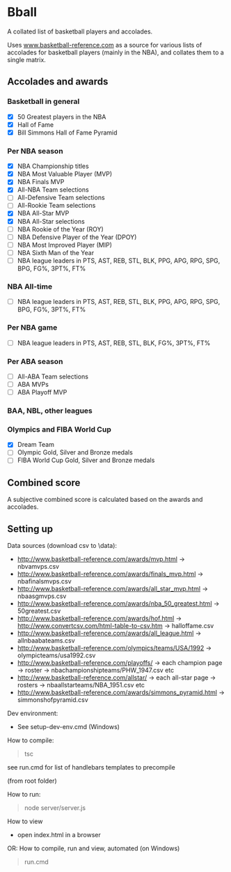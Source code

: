 # Bball

A collated list of basketball players and accolades.

Uses www.basketball-reference.com as a source 
for various lists of accolades for basketball players (mainly in the NBA),
and collates them to a single matrix.

## Accolades and awards
### Basketball in general
- [x] 50 Greatest players in the NBA
- [x] Hall of Fame
- [x] Bill Simmons Hall of Fame Pyramid

### Per NBA season
- [x] NBA Championship titles
- [x] NBA Most Valuable Player (MVP)
- [x] NBA Finals MVP
- [x] All-NBA Team selections
- [ ] All-Defensive Team selections
- [ ] All-Rookie Team selections
- [x] NBA All-Star MVP
- [x] NBA All-Star selections
- [ ] NBA Rookie of the Year (ROY)
- [ ] NBA Defensive Player of the Year (DPOY)
- [ ] NBA Most Improved Player (MIP)
- [ ] NBA Sixth Man of the Year
- [ ] NBA league leaders in PTS, AST, REB, STL, BLK, PPG, APG, RPG, SPG, BPG, FG%, 3PT%, FT%

### NBA All-time
- [ ] NBA league leaders in PTS, AST, REB, STL, BLK, PPG, APG, RPG, SPG, BPG, FG%, 3PT%, FT%

### Per NBA game
- [ ] NBA league leaders in PTS, AST, REB, STL, BLK, FG%, 3PT%, FT%

### Per ABA season
- [ ] All-ABA Team selections
- [ ] ABA MVPs
- [ ] ABA Playoff MVP

### BAA, NBL, other leagues

### Olympics and FIBA World Cup
- [x] Dream Team
- [ ] Olympic Gold, Silver and Bronze medals
- [ ] FIBA World Cup Gold, Silver and Bronze medals

## Combined score

A subjective combined score is calculated based on the awards and accolades.

## Setting up

Data sources (download csv to \data\):
- http://www.basketball-reference.com/awards/mvp.html -> nbvamvps.csv
- http://www.basketball-reference.com/awards/finals_mvp.html -> nbafinalsmvps.csv
- http://www.basketball-reference.com/awards/all_star_mvp.html -> nbaasgmvps.csv
- http://www.basketball-reference.com/awards/nba_50_greatest.html -> 50greatest.csv
- http://www.basketball-reference.com/awards/hof.html -> http://www.convertcsv.com/html-table-to-csv.htm -> halloffame.csv
- http://www.basketball-reference.com/awards/all_league.html -> allnbaabateams.csv
- http://www.basketball-reference.com/olympics/teams/USA/1992 -> olympicteams/usa1992.csv
- http://www.basketball-reference.com/playoffs/ -> each champion page -> roster -> nbachampionshipteams/PHW_1947.csv etc
- http://www.basketball-reference.com/allstar/ -> each all-star page -> rosters -> nbaallstarteams/NBA_1951.csv etc
- http://www.basketball-reference.com/awards/simmons_pyramid.html -> simmonshofpyramid.csv

Dev environment:
- See setup-dev-env.cmd (Windows)

How to compile:
> tsc

see run.cmd for list of handlebars templates to precompile

(from root folder)

How to run:
> node server/server.js

How to view
- open index.html in a browser

OR: How to compile, run and view, automated (on Windows)
> run.cmd

